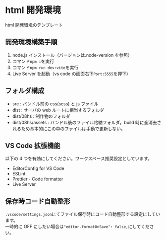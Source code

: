 # html 開発環境

html 開発環境のテンプレート

## 開発環境構築手順

1. node.js インストール（バージョンは.node-version を参照）
2. コマンド`npm i`を実行
3. コマンド`npm run dev:vite`を実行
4. Live Server を起動（vs code の画面右下`Port:5555`を押下）

## フォルダ構成

- src : バンドル前の css(scss) と js ファイル
- dist : サーバの web ルートに相当するフォルダ
- dist/08hs : 制作物のフォルダ
- dist/08hs/assets : バンドル後のファイル格納フォルダ。build 時に全消去されるため基本的にこの中のファイルは手動で更新しない。

## VS Code 拡張機能

以下の 4 つを有効にしてください。ワークスペース推奨設定としています。

- EditorConfig for VS Code
- ESLint
- Prettier - Code formatter
- Live Server

## 保存時コード自動整形

`.vscode/settings.json`にてファイル保存時にコード自動整形する設定にしています。  
一時的に OFF にしたい場合は`"editor.formatOnSave": false,`にしてください。
